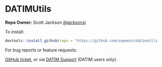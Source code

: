 # DATIMUtils
**Repo Owner:** Scott Jackson [@jacksonsj](https://github.com/jacksonsj)


To install:

```R
devtools::install_github(repo = "https://github.com/sepmein/datimutils.git", ref = "master")
```

For bug reports or feature requests:

[GitHub ticket](https://github.com/pepfar-datim/datimutils/issues/new), or via [DATIM Support](https://datim.zendesk.com) (DATIM users only).
